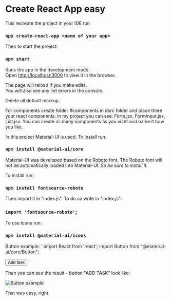 # Create React App easy 

This recreate the project in your IDE run 
### `npx create-react-app <name of your app>`

Then to start the project:
### `npm start`

Runs the app in the development mode.\
Open [http://localhost:3000](http://localhost:3000) to view it in the browser.

The page will reload if you make edits.\
You will also see any lint errors in the console.

Delete all default markup.

For components create folder #components in #src folder and place there your react components.
In my project you can see: Form.jsx, FormInput.jsx, List.jsx.
You can create as many components as you want and name it how you like.

In this project Material-UI is used.
To install run:
### `npm install @material-ui/core`

Material-UI was developed based on the Roboto font.
The Roboto font will not be automatically loaded into Material-UI.
*So be sure to install it.*

To install run:
### `npm install fontsource-roboto`

Then import it in "index.js". To do so write in "index.js":
### `import 'fontsource-roboto'`;

To use icons run:
### `npm install @material-ui/icons`

Button example:
`
import  React from 'react';
import Button from "@material-ui/core/Button";

   <Button
        type="submit"
        alt="add-note"
        className={classes.root}
        onKeyPress={preventSubmit}
    >
        Add task
    </Button>
`

Then you can see the result - button "ADD TASK" look like:

![Button example](https://github.com/EvaMalinina/todo-list-react-hooks/blob/main/src/demo/button%20git.gif)

That was easy, right



